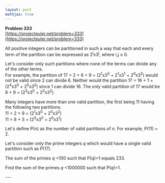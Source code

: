 ```yaml
---
layout: post
mathjax: true
---
```

**Problem 333**  
[https://projecteuler.net/problem=333](https://projecteuler.net/problem=333)

<p>All positive integers can be partitioned in such a way that each and every term of the partition can be expressed as 2<sup>i</sup>x3<sup>j</sup>, where i,j ≥ 0.</p>

<p>Let's consider only such partitions where none of the terms can divide any of the other terms.
<br />For example, the partition of 17 = 2 + 6 + 9 = (2<sup>1</sup>x3<sup>0</sup> + 2<sup>1</sup>x3<sup>1</sup> + 2<sup>0</sup>x3<sup>2</sup>) would not be valid since 2 can divide 6. Neither would the partition 17 = 16 + 1 = (2<sup>4</sup>x3<sup>0</sup> + 2<sup>0</sup>x3<sup>0</sup>) since 1 can divide 16. The only valid partition of 17 would be 8 + 9 = (2<sup>3</sup>x3<sup>0</sup> + 2<sup>0</sup>x3<sup>2</sup>).</p>

<p>Many integers have more than one valid partition, the first being 11 having the following two partitions.
<br />11 = 2 + 9 = (2<sup>1</sup>x3<sup>0</sup> + 2<sup>0</sup>x3<sup>2</sup>)
<br />11 = 8 + 3 = (2<sup>3</sup>x3<sup>0</sup> + 2<sup>0</sup>x3<sup>1</sup>)</p>

<p>Let's define P(<var>n</var>) as the number of valid partitions of <var>n</var>. For example, P(11) = 2.</p>

<p>Let's consider only the prime integers <var>q</var> which would have a single valid partition such as P(17).</p>

<p>The sum of the primes <var>q</var> &lt;100 such that P(<var>q</var>)=1 equals 233.</p>

<p>Find the sum of the primes <var>q</var> &lt;1000000 such that P(<var>q</var>)=1.</p>
---
